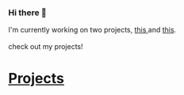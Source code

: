 ### Hi there 👋
I'm currently working on two projects, <a href="https://github.com/SalaniLeo/AppImageCreator-PyGoBject-version"> this </a> and <a href="https://github.com/SalaniLeo/AppImageCreator-PyGoBject-version"> this</a>. 
<br><br> check out my projects!

<h1><b><a href="https://github.com/SalaniLeo/AppImageCreator-PyGoBject-version">Projects</a>
